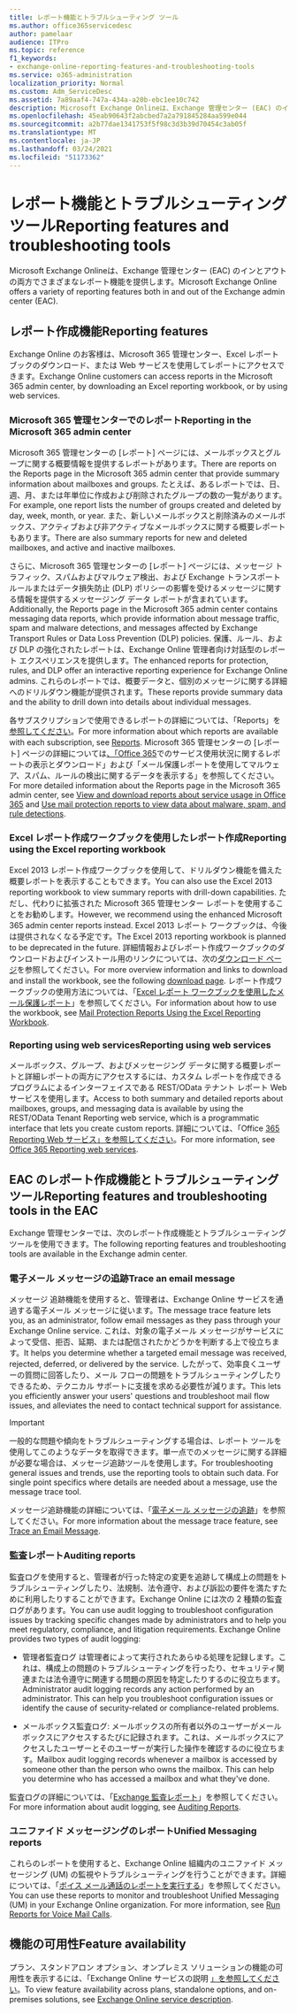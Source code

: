 ```yaml
---
title: レポート機能とトラブルシューティング ツール
ms.author: office365servicedesc
author: pamelaar
audience: ITPro
ms.topic: reference
f1_keywords:
- exchange-online-reporting-features-and-troubleshooting-tools
ms.service: o365-administration
localization_priority: Normal
ms.custom: Adm_ServiceDesc
ms.assetid: 7a89aaf4-747a-434a-a20b-ebc1ee10c742
description: Microsoft Exchange Onlineは、Exchange 管理センター (EAC) のインとアウトの両方でさまざまなレポート機能を提供します。
ms.openlocfilehash: 45eab90643f2abcbed7a2a791845284aa599e044
ms.sourcegitcommit: a2b77dae1341753f5f98c3d3b39d70454c3ab05f
ms.translationtype: MT
ms.contentlocale: ja-JP
ms.lasthandoff: 03/24/2021
ms.locfileid: "51173362"
---
```

# <a name="reporting-features-and-troubleshooting-tools"></a><span data-ttu-id="83ba8-103">レポート機能とトラブルシューティング ツール</span><span class="sxs-lookup"><span data-stu-id="83ba8-103">Reporting features and troubleshooting tools</span></span>

<span data-ttu-id="83ba8-104">Microsoft Exchange Onlineは、Exchange 管理センター (EAC) のインとアウトの両方でさまざまなレポート機能を提供します。</span><span class="sxs-lookup"><span data-stu-id="83ba8-104">Microsoft Exchange Online offers a variety of reporting features both in and out of the Exchange admin center (EAC).</span></span>
  
## <a name="reporting-features"></a><span data-ttu-id="83ba8-105">レポート作成機能</span><span class="sxs-lookup"><span data-stu-id="83ba8-105">Reporting features</span></span>

<span data-ttu-id="83ba8-106">Exchange Online のお客様は、Microsoft 365 管理センター、Excel レポート ブックのダウンロード、または Web サービスを使用してレポートにアクセスできます。</span><span class="sxs-lookup"><span data-stu-id="83ba8-106">Exchange Online customers can access reports in the Microsoft 365 admin center, by downloading an Excel reporting workbook, or by using web services.</span></span>
  
### <a name="reporting-in-the-microsoft-365-admin-center"></a><span data-ttu-id="83ba8-107">Microsoft 365 管理センターでのレポート</span><span class="sxs-lookup"><span data-stu-id="83ba8-107">Reporting in the Microsoft 365 admin center</span></span>

<span data-ttu-id="83ba8-108">Microsoft 365 管理センターの [レポート] ページには、メールボックスとグループに関する概要情報を提供するレポートがあります。</span><span class="sxs-lookup"><span data-stu-id="83ba8-108">There are reports on the Reports page in the Microsoft 365 admin center that provide summary information about mailboxes and groups.</span></span> <span data-ttu-id="83ba8-109">たとえば、あるレポートでは、日、週、月、または年単位に作成および削除されたグループの数の一覧があります。</span><span class="sxs-lookup"><span data-stu-id="83ba8-109">For example, one report lists the number of groups created and deleted by day, week, month, or year.</span></span> <span data-ttu-id="83ba8-110">また、新しいメールボックスと削除済みのメールボックス、アクティブおよび非アクティブなメールボックスに関する概要レポートもあります。</span><span class="sxs-lookup"><span data-stu-id="83ba8-110">There are also summary reports for new and deleted mailboxes, and active and inactive mailboxes.</span></span> 
  
<span data-ttu-id="83ba8-111">さらに、Microsoft 365 管理センターの [レポート] ページには、メッセージ トラフィック、スパムおよびマルウェア検出、および Exchange トランスポート ルールまたはデータ損失防止 (DLP) ポリシーの影響を受けるメッセージに関する情報を提供するメッセージング データ レポートが含まれています。</span><span class="sxs-lookup"><span data-stu-id="83ba8-111">Additionally, the Reports page in the Microsoft 365 admin center contains messaging data reports, which provide information about message traffic, spam and malware detections, and messages affected by Exchange Transport Rules or Data Loss Prevention (DLP) policies.</span></span> <span data-ttu-id="83ba8-112">保護、ルール、および DLP の強化されたレポートは、Exchange Online 管理者向け対話型のレポート エクスペリエンスを提供します。</span><span class="sxs-lookup"><span data-stu-id="83ba8-112">The enhanced reports for protection, rules, and DLP offer an interactive reporting experience for Exchange Online admins.</span></span> <span data-ttu-id="83ba8-113">これらのレポートでは、概要データと、個別のメッセージに関する詳細へのドリルダウン機能が提供されます。</span><span class="sxs-lookup"><span data-stu-id="83ba8-113">These reports provide summary data and the ability to drill down into details about individual messages.</span></span>
  
<span data-ttu-id="83ba8-114">各サブスクリプションで使用できるレポートの詳細については、「Reports」を [参照してください](../office-365-platform-service-description/reports.md)。</span><span class="sxs-lookup"><span data-stu-id="83ba8-114">For more information about which reports are available with each subscription, see [Reports](../office-365-platform-service-description/reports.md).</span></span> <span data-ttu-id="83ba8-115">Microsoft 365 管理センターの [レポート] ページの詳細については[、「Office 365](/microsoft-365/admin/activity-reports/activity-reports)でのサービス使用状況に関するレポートの表示[](/exchange/monitoring/use-mail-protection-reports)とダウンロード」および「メール保護レポートを使用してマルウェア、スパム、ルールの検出に関するデータを表示する」を参照してください。</span><span class="sxs-lookup"><span data-stu-id="83ba8-115">For more detailed information about the Reports page in the Microsoft 365 admin center, see [View and download reports about service usage in Office 365](/microsoft-365/admin/activity-reports/activity-reports) and [Use mail protection reports to view data about malware, spam, and rule detections](/exchange/monitoring/use-mail-protection-reports).</span></span>
  
### <a name="reporting-using-the-excel-reporting-workbook"></a><span data-ttu-id="83ba8-116">Excel レポート作成ワークブックを使用したレポート作成</span><span class="sxs-lookup"><span data-stu-id="83ba8-116">Reporting using the Excel reporting workbook</span></span>

<span data-ttu-id="83ba8-117">Excel 2013 レポート作成ワークブックを使用して、ドリルダウン機能を備えた概要レポートを表示することもできます。</span><span class="sxs-lookup"><span data-stu-id="83ba8-117">You can also use the Excel 2013 reporting workbook to view summary reports with drill-down capabilities.</span></span> <span data-ttu-id="83ba8-118">ただし、代わりに拡張された Microsoft 365 管理センター レポートを使用することをお勧めします。</span><span class="sxs-lookup"><span data-stu-id="83ba8-118">However, we recommend using the enhanced Microsoft 365 admin center reports instead.</span></span> <span data-ttu-id="83ba8-119">Excel 2013 レポート ワークブックは、今後は提供されなくなる予定です。</span><span class="sxs-lookup"><span data-stu-id="83ba8-119">The Excel 2013 reporting workbook is planned to be deprecated in the future.</span></span> <span data-ttu-id="83ba8-120">詳細情報およびレポート作成ワークブックのダウンロードおよびインストール用のリンクについては、次の[ダウンロード ページ](https://go.microsoft.com/fwlink/p/?LinkId=271776)を参照してください。</span><span class="sxs-lookup"><span data-stu-id="83ba8-120">For more overview information and links to download and install the workbook, see the following [download page](https://go.microsoft.com/fwlink/p/?LinkId=271776).</span></span> <span data-ttu-id="83ba8-121">レポート作成ワークブックの使用方法については、「[Excel レポート ワークブックを使用したメール保護レポート](/previous-versions/exchange-server/exchange-150/jj945734(v=exchg.150))」を参照してください。</span><span class="sxs-lookup"><span data-stu-id="83ba8-121">For information about how to use the workbook, see [Mail Protection Reports Using the Excel Reporting Workbook](/previous-versions/exchange-server/exchange-150/jj945734(v=exchg.150)).</span></span> 
  
### <a name="reporting-using-web-services"></a><span data-ttu-id="83ba8-122">Reporting using web services</span><span class="sxs-lookup"><span data-stu-id="83ba8-122">Reporting using web services</span></span>

<span data-ttu-id="83ba8-123">メールボックス、グループ、およびメッセージング データに関する概要レポートと詳細レポートの両方にアクセスするには、カスタム レポートを作成できるプログラムによるインターフェイスである REST/OData テナント レポート Web サービスを使用します。</span><span class="sxs-lookup"><span data-stu-id="83ba8-123">Access to both summary and detailed reports about mailboxes, groups, and messaging data is available by using the REST/OData Tenant Reporting web service, which is a programmatic interface that lets you create custom reports.</span></span> <span data-ttu-id="83ba8-124">詳細については、「Office [365 Reporting Web サービス」を参照してください](/previous-versions/office/developer/o365-enterprise-developers/jj984325(v=office.15))。</span><span class="sxs-lookup"><span data-stu-id="83ba8-124">For more information, see [Office 365 Reporting web services](/previous-versions/office/developer/o365-enterprise-developers/jj984325(v=office.15)).</span></span>
  
## <a name="reporting-features-and-troubleshooting-tools-in-the-eac"></a><span data-ttu-id="83ba8-125">EAC のレポート作成機能とトラブルシューティング ツール</span><span class="sxs-lookup"><span data-stu-id="83ba8-125">Reporting features and troubleshooting tools in the EAC</span></span>

<span data-ttu-id="83ba8-126">Exchange 管理センターでは、次のレポート作成機能とトラブルシューティング ツールを使用できます。</span><span class="sxs-lookup"><span data-stu-id="83ba8-126">The following reporting features and troubleshooting tools are available in the Exchange admin center.</span></span>
  
### <a name="trace-an-email-message"></a><span data-ttu-id="83ba8-127">電子メール メッセージの追跡</span><span class="sxs-lookup"><span data-stu-id="83ba8-127">Trace an email message</span></span>

<span data-ttu-id="83ba8-128">メッセージ 追跡機能を使用すると、管理者は、Exchange Online サービスを通過する電子メール メッセージに従います。</span><span class="sxs-lookup"><span data-stu-id="83ba8-128">The message trace feature lets you, as an administrator, follow email messages as they pass through your Exchange Online service.</span></span> <span data-ttu-id="83ba8-129">これは、対象の電子メール メッセージがサービスによって受信、拒否、延期、または配信されたかどうかを判断する上で役立ちます。</span><span class="sxs-lookup"><span data-stu-id="83ba8-129">It helps you determine whether a targeted email message was received, rejected, deferred, or delivered by the service.</span></span> <span data-ttu-id="83ba8-130">したがって、効率良くユーザーの質問に回答したり、メール フローの問題をトラブルシューティングしたりできるため、テクニカル サポートに支援を求める必要性が減ります。</span><span class="sxs-lookup"><span data-stu-id="83ba8-130">This lets you efficiently answer your users' questions and troubleshoot mail flow issues, and alleviates the need to contact technical support for assistance.</span></span>
  
> [!IMPORTANT]
> <span data-ttu-id="83ba8-p107">一般的な問題や傾向をトラブルシューティングする場合は、レポート ツールを使用してこのようなデータを取得できます。単一点でのメッセージに関する詳細が必要な場合は、メッセージ追跡ツールを使用します。</span><span class="sxs-lookup"><span data-stu-id="83ba8-p107">For troubleshooting general issues and trends, use the reporting tools to obtain such data. For single point specifics where details are needed about a message, use the message trace tool.</span></span> 
  
<span data-ttu-id="83ba8-133">メッセージ追跡機能の詳細については、「[電子メール メッセージの追跡](/exchange/monitoring/trace-an-email-message/trace-an-email-message)」を参照してください。</span><span class="sxs-lookup"><span data-stu-id="83ba8-133">For more information about the message trace feature, see [Trace an Email Message](/exchange/monitoring/trace-an-email-message/trace-an-email-message).</span></span>
  
### <a name="auditing-reports"></a><span data-ttu-id="83ba8-134">監査レポート</span><span class="sxs-lookup"><span data-stu-id="83ba8-134">Auditing reports</span></span>

<span data-ttu-id="83ba8-p108">監査ログを使用すると、管理者が行った特定の変更を追跡して構成上の問題をトラブルシューティングしたり、法規制、法令遵守、および訴訟の要件を満たすために利用したりすることができます。Exchange Online には次の 2 種類の監査ログがあります。</span><span class="sxs-lookup"><span data-stu-id="83ba8-p108">You can use audit logging to troubleshoot configuration issues by tracking specific changes made by administrators and to help you meet regulatory, compliance, and litigation requirements. Exchange Online provides two types of audit logging:</span></span>
  
- <span data-ttu-id="83ba8-p109">管理者監査ログ は管理者によって実行されたあらゆる処理を記録します。これは、構成上の問題のトラブルシューティングを行ったり、セキュリティ関連または法令遵守に関連する問題の原因を特定したりするのに役立ちます。</span><span class="sxs-lookup"><span data-stu-id="83ba8-p109">Administrator audit logging records any action performed by an administrator. This can help you troubleshoot configuration issues or identify the cause of security-related or compliance-related problems.</span></span> 
    
- <span data-ttu-id="83ba8-p110">メールボックス監査ログ: メールボックスの所有者以外のユーザーがメールボックスにアクセスするたびに記録されます。これは、メールボックスにアクセスしたユーザーとそのユーザーが実行した操作を確認するのに役立ちます。</span><span class="sxs-lookup"><span data-stu-id="83ba8-p110">Mailbox audit logging records whenever a mailbox is accessed by someone other than the person who owns the mailbox. This can help you determine who has accessed a mailbox and what they've done.</span></span> 
    
<span data-ttu-id="83ba8-141">監査ログの詳細については、「[Exchange 監査レポート](/exchange/security-and-compliance/exchange-auditing-reports/exchange-auditing-reports)」を参照してください。</span><span class="sxs-lookup"><span data-stu-id="83ba8-141">For more information about audit logging, see [Auditing Reports](/exchange/security-and-compliance/exchange-auditing-reports/exchange-auditing-reports).</span></span>
  
### <a name="unified-messaging-reports"></a><span data-ttu-id="83ba8-142">ユニファイド メッセージングのレポート</span><span class="sxs-lookup"><span data-stu-id="83ba8-142">Unified Messaging reports</span></span>

<span data-ttu-id="83ba8-p111">これらのレポートを使用すると、Exchange Online 組織内のユニファイド メッセージング (UM) の監視やトラブルシューティングを行うことができます。詳細については、「[ボイス メール通話のレポートを実行する](/exchange/voice-mail-unified-messaging/run-voice-mail-call-reports/run-voice-mail-call-reports)」を参照してください。</span><span class="sxs-lookup"><span data-stu-id="83ba8-p111">You can use these reports to monitor and troubleshoot Unified Messaging (UM) in your Exchange Online organization. For more information, see [Run Reports for Voice Mail Calls](/exchange/voice-mail-unified-messaging/run-voice-mail-call-reports/run-voice-mail-call-reports).</span></span>
  
## <a name="feature-availability"></a><span data-ttu-id="83ba8-145">機能の可用性</span><span class="sxs-lookup"><span data-stu-id="83ba8-145">Feature availability</span></span>

<span data-ttu-id="83ba8-146">プラン、スタンドアロン オプション、オンプレミス ソリューションの機能の可用性を表示するには、「Exchange Online サービスの説明 [」を参照してください](exchange-online-service-description.md)。</span><span class="sxs-lookup"><span data-stu-id="83ba8-146">To view feature availability across plans, standalone options, and on-premises solutions, see [Exchange Online service description](exchange-online-service-description.md).</span></span>
